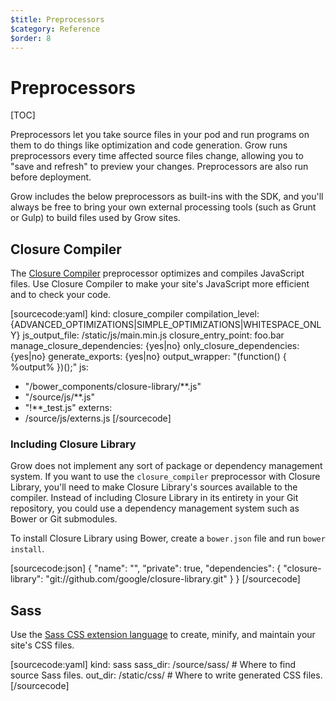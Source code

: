 ```yaml
---
$title: Preprocessors
$category: Reference
$order: 8
---
```

# Preprocessors

[TOC]

Preprocessors let you take source files in your pod and run programs on them to do things like optimization and code generation. Grow runs preprocessors every time affected source files change, allowing you to "save and refresh" to preview your changes. Preprocessors are also run before deployment.

Grow includes the below preprocessors as built-ins with the SDK, and you'll always be free to bring your own external processing tools (such as Grunt or Gulp) to build files used by Grow sites.

## Closure Compiler

The [Closure Compiler](https://developers.google.com/closure/compiler/) preprocessor optimizes and compiles JavaScript files. Use Closure Compiler to make your site's JavaScript more efficient and to check your code.

[sourcecode:yaml]
kind: closure_compiler
compilation_level: {ADVANCED_OPTIMIZATIONS|SIMPLE_OPTIMIZATIONS|WHITESPACE_ONLY}
js_output_file: /static/js/main.min.js
closure_entry_point: foo.bar
manage_closure_dependencies: {yes|no}
only_closure_dependencies: {yes|no}
generate_exports: {yes|no}
output_wrapper: "(function() { %output% })();"
js:
- "/bower_components/closure-library/**.js"
- "/source/js/**.js"
- "!**_test.js"
externs:
- /source/js/externs.js
[/sourcecode]

### Including Closure Library

Grow does not implement any sort of package or dependency management system. If you want to use the `closure_compiler` preprocessor with Closure Library, you'll need to make Closure Library's sources available to the compiler. Instead of including Closure Library in its entirety in your Git repository, you could use a dependency management system such as Bower or Git submodules.

To install Closure Library using Bower, create a `bower.json` file and run `bower install`.

[sourcecode:json]
{
  "name": "<project name>",
  "private": true,
  "dependencies": {
    "closure-library": "git://github.com/google/closure-library.git"
  }
}
[/sourcecode]

## Sass

Use the [Sass CSS extension language](http://sass-lang.com/) to create, minify, and maintain your site's CSS files.

[sourcecode:yaml]
kind: sass
sass_dir: /source/sass/    # Where to find source Sass files.
out_dir: /static/css/      # Where to write generated CSS files.
[/sourcecode]
